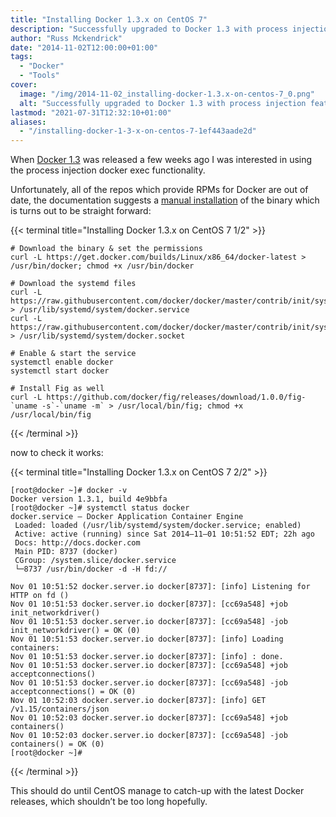 ```yaml
---
title: "Installing Docker 1.3.x on CentOS 7"
description: "Successfully upgraded to Docker 1.3 with process injection feature on CentOS, bypassing outdated repos with a manual install."
author: "Russ Mckendrick"
date: "2014-11-02T12:00:00+01:00"
tags:
  - "Docker"
  - "Tools"
cover:
  image: "/img/2014-11-02_installing-docker-1.3.x-on-centos-7_0.png"
  alt: "Successfully upgraded to Docker 1.3 with process injection feature on CentOS, bypassing outdated repos with a manual install."
lastmod: "2021-07-31T12:32:10+01:00"
aliases:
  - "/installing-docker-1-3-x-on-centos-7-1ef443aade2d"
---
```


When [Docker 1.3](http://blog.docker.com/2014/10/docker-1-3-signed-images-process-injection-security-options-mac-shared-directories/) was released a few weeks ago I was interested in using the process injection docker exec functionality.

Unfortunately, all of the repos which provide RPMs for Docker are out of date, the documentation suggests a [manual installation](https://docs.docker.com/) of the binary which is turns out to be straight forward:

{{< terminal title="Installing Docker 1.3.x on CentOS 7 1/2" >}}
```
# Download the binary & set the permissions
curl -L https://get.docker.com/builds/Linux/x86_64/docker-latest > /usr/bin/docker; chmod +x /usr/bin/docker

# Download the systemd files
curl -L https://raw.githubusercontent.com/docker/docker/master/contrib/init/systemd/docker.service > /usr/lib/systemd/system/docker.service
curl -L https://raw.githubusercontent.com/docker/docker/master/contrib/init/systemd/docker.socket > /usr/lib/systemd/system/docker.socket

# Enable & start the service
systemctl enable docker
systemctl start docker

# Install Fig as well
curl -L https://github.com/docker/fig/releases/download/1.0.0/fig-`uname -s`-`uname -m` > /usr/local/bin/fig; chmod +x /usr/local/bin/fig
```
{{< /terminal >}}

now to check it works:

{{< terminal title="Installing Docker 1.3.x on CentOS 7 2/2" >}}
```
[root@docker ~]# docker -v
Docker version 1.3.1, build 4e9bbfa
[root@docker ~]# systemctl status docker
docker.service — Docker Application Container Engine
 Loaded: loaded (/usr/lib/systemd/system/docker.service; enabled)
 Active: active (running) since Sat 2014–11–01 10:51:52 EDT; 22h ago
 Docs: http://docs.docker.com
 Main PID: 8737 (docker)
 CGroup: /system.slice/docker.service
 └─8737 /usr/bin/docker -d -H fd://

Nov 01 10:51:52 docker.server.io docker[8737]: [info] Listening for HTTP on fd ()
Nov 01 10:51:53 docker.server.io docker[8737]: [cc69a548] +job init_networkdriver()
Nov 01 10:51:53 docker.server.io docker[8737]: [cc69a548] -job init_networkdriver() = OK (0)
Nov 01 10:51:53 docker.server.io docker[8737]: [info] Loading containers:
Nov 01 10:51:53 docker.server.io docker[8737]: [info] : done.
Nov 01 10:51:53 docker.server.io docker[8737]: [cc69a548] +job acceptconnections()
Nov 01 10:51:53 docker.server.io docker[8737]: [cc69a548] -job acceptconnections() = OK (0)
Nov 01 10:52:03 docker.server.io docker[8737]: [info] GET /v1.15/containers/json
Nov 01 10:52:03 docker.server.io docker[8737]: [cc69a548] +job containers()
Nov 01 10:52:03 docker.server.io docker[8737]: [cc69a548] -job containers() = OK (0)
[root@docker ~]#
```
{{< /terminal >}}

This should do until CentOS manage to catch-up with the latest Docker releases, which shouldn’t be too long hopefully.
